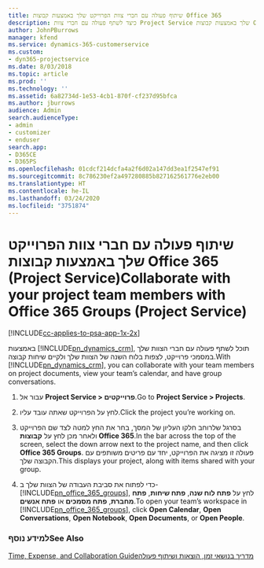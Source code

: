 ```yaml
---
title: שיתוף פעולה עם חברי צוות הפרוייקט שלך באמצעות קבוצות Office 365
description: כיצד לשתף פעולה עם חברי צוות Project Service שלך באמצעות קבוצות Office 365
author: JohnPBurrows
manager: kfend
ms.service: dynamics-365-customerservice
ms.custom:
- dyn365-projectservice
ms.date: 8/03/2018
ms.topic: article
ms.prod: ''
ms.technology: ''
ms.assetid: 6a82734d-1e53-4cb1-870f-cf237d95bfca
ms.author: jburrows
audience: Admin
search.audienceType:
- admin
- customizer
- enduser
search.app:
- D365CE
- D365PS
ms.openlocfilehash: 01cdcf214dcfa4a2f6d02a147dd3ea1f2547ef91
ms.sourcegitcommit: 8c786230ef2a497280885b827162561776e2eb00
ms.translationtype: HT
ms.contentlocale: he-IL
ms.lasthandoff: 03/24/2020
ms.locfileid: "3751874"
---
```

# <a name="collaborate-with-your-project-team-members-with-office-365-groups-project-service"></a><span data-ttu-id="96cfb-103">שיתוף פעולה עם חברי צוות הפרוייקט שלך באמצעות קבוצות Office 365‏ (Project Service)</span><span class="sxs-lookup"><span data-stu-id="96cfb-103">Collaborate with your project team members with Office 365 Groups (Project Service)</span></span>

[!INCLUDE[cc-applies-to-psa-app-1x-2x](../includes/cc-applies-to-psa-app-1x-2x.md)]

<span data-ttu-id="96cfb-104">באמצעות [!INCLUDE[pn_dynamics_crm](../includes/pn-dynamics-crm.md)], תוכל לשתף פעולה עם חברי הצוות שלך במסמכי פרוייקט, לצפות בלוח השנה של הצוות שלך ולקיים שיחות קבוצה.</span><span class="sxs-lookup"><span data-stu-id="96cfb-104">With [!INCLUDE[pn_dynamics_crm](../includes/pn-dynamics-crm.md)], you can collaborate with your team members on project documents, view your team’s calendar, and have group conversations.</span></span>  
  
1. <span data-ttu-id="96cfb-105">עבור אל **Project Service > פרוייקטים**.</span><span class="sxs-lookup"><span data-stu-id="96cfb-105">Go to **Project Service > Projects**.</span></span>  
  
2. <span data-ttu-id="96cfb-106">לחץ על הפרוייקט שאתה עובד עליו.</span><span class="sxs-lookup"><span data-stu-id="96cfb-106">Click the project you’re working on.</span></span>  
  
3. <span data-ttu-id="96cfb-107">בסרגל שלרוחב חלקו העליון של המסך, בחר את החץ למטה לצד שם הפרוייקט ולאחר מכן לחץ על **קבוצות Office 365**.</span><span class="sxs-lookup"><span data-stu-id="96cfb-107">In the bar across the top of the screen, select the down arrow next to the project name, and then click **Office 365 Groups**.</span></span> <span data-ttu-id="96cfb-108">פעולה זו מציגה את הפרוייקט, יחד עם פריטים משותפים עם הקבוצה שלך.</span><span class="sxs-lookup"><span data-stu-id="96cfb-108">This displays your project, along with items shared with your group.</span></span>  
  
4. <span data-ttu-id="96cfb-109">כדי לפתוח את סביבת העבודה של הצוות שלך ב- [!INCLUDE[pn_office_365_groups](../includes/pn-office-365-groups.md)], לחץ על **פתח לוח שנה**, **פתח שיחות**, **פתח מחברת**, **פתח מסמכים** או **פתח אנשים**.</span><span class="sxs-lookup"><span data-stu-id="96cfb-109">To open your team’s workspace in [!INCLUDE[pn_office_365_groups](../includes/pn-office-365-groups.md)], click **Open Calendar**, **Open Conversations**, **Open Notebook**, **Open Documents**, or **Open People**.</span></span>  
  
### <a name="see-also"></a><span data-ttu-id="96cfb-110">למידע נוסף</span><span class="sxs-lookup"><span data-stu-id="96cfb-110">See Also</span></span>  
 [<span data-ttu-id="96cfb-111">‏‫מדריך בנושאי זמן, הוצאות ושיתוף פעולה</span><span class="sxs-lookup"><span data-stu-id="96cfb-111">Time, Expense, and Collaboration Guide</span></span>](../project-service/time-expense-collaboration-guide.md)
